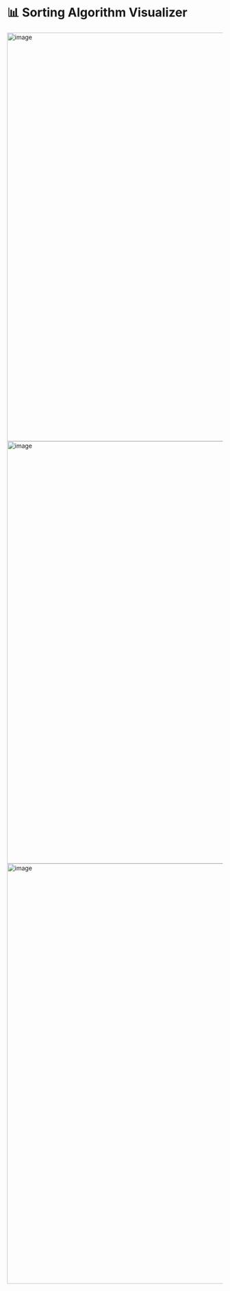# 📊 Sorting Algorithm Visualizer
<img width="952" alt="image" src="https://user-images.githubusercontent.com/63011927/200666349-6c3ef9b9-55a5-4381-910d-08639bad3ba4.png">
<img width="984" alt="image" src="https://user-images.githubusercontent.com/63011927/200666412-5eba004c-ab2f-4619-9333-b3e5f5ad2489.png">
<img width="979" alt="image" src="https://user-images.githubusercontent.com/63011927/200666471-9d8fcd0e-1a2f-4b65-ac80-0e3338da9e2e.png">
